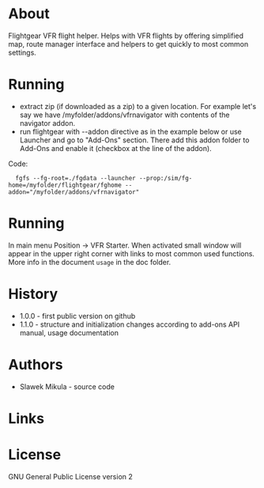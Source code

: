 # About

Flightgear VFR flight helper. Helps with VFR flights by offering simplified map,
route manager interface and helpers to get quickly to most common settings.

# Running

* extract zip (if downloaded as a zip) to a given location. For example
  let's say we have /myfolder/addons/vfrnavigator with contents of the navigator
  addon.
* run flightgear with --addon directive as in the example below or use Launcher
  and go to "Add-Ons" section. There add this addon folder to Add-Ons and enable
  it (checkbox at the line of the addon).

Code:
```
  fgfs --fg-root=./fgdata --launcher --prop:/sim/fg-home=/myfolder/flightgear/fghome --addon="/myfolder/addons/vfrnavigator"
```

# Running

In main menu Position -> VFR Starter. When activated small window will appear
in the upper right corner with links to most common used functions. More info
in the document `usage` in the doc folder.

# History

* 1.0.0 - first public version on github
* 1.1.0 - structure and initialization changes according to add-ons API manual,
          usage documentation

# Authors

* Slawek Mikula - source code

# Links

# License

GNU General Public License version 2
